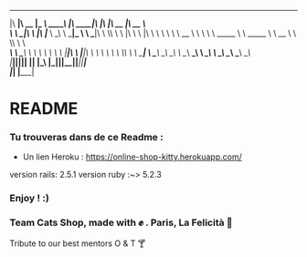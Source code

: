  ________  ________  _________  ________           ________  ___  ___  ________  ________   
|\   ____\|\   __  \|\___   ___\\   ____\         |\   ____\|\  \|\  \|\   __  \|\   __  \  
\ \  \___|\ \  \|\  \|___ \  \_\ \  \___|_        \ \  \___|\ \  \\\  \ \  \|\  \ \  \|\  \ 
 \ \  \    \ \   __  \   \ \  \ \ \_____  \        \ \_____  \ \   __  \ \  \\\  \ \   ____\
  \ \  \____\ \  \ \  \   \ \  \ \|____|\  \        \|____|\  \ \  \ \  \ \  \\\  \ \  \___|
   \ \_______\ \__\ \__\   \ \__\  ____\_\  \         ____\_\  \ \__\ \__\ \_______\ \__\   
    \|_______|\|__|\|__|    \|__| |\_________\       |\_________\|__|\|__|\|_______|\|__|   
                                  \|_________|       \|_________|                           
                                                                                            

# README  

### Tu trouveras dans de ce Readme :  

* Un lien Heroku : https://online-shop-kitty.herokuapp.com/


version rails: 2.5.1
version ruby :~> 5.2.3 

### Enjoy ! :)

### Team Cats Shop, made with  ✊ . Paris, La Felicità 🍕
Tribute to our best mentors O & T 🍸


